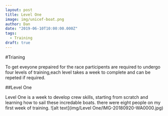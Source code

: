 ```yaml
---
layout: post
title: Level One
image: img/unicef-boat.png
author: Dan
date: "2019-06-10T10:00:00.000Z"
tags:
  - Training
draft: true
---
```

#Trianing

To get eveyone prepaired for the race participents are required to undergo four levels of training,each level takes a week to complete and can be repeted if required.

##Level One

Level One is a week to develop crew skills, starting from scratch and learning how to sail these incredable boats. there were eight people on my first week of training. ![alt text](img/Level One/IMG-20180920-WA0000.jpg)
